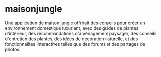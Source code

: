# maisonjungle
Une application de maison jungle offrirait des conseils pour créer un environnement domestique luxuriant, avec des guides de plantes d'intérieur, des recommandations d'aménagement paysager, des conseils d'entretien des plantes, des idées de décoration naturelle, et des fonctionnalités interactives telles que des forums et des partages de photos.
